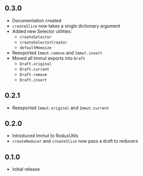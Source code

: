 ## 0.3.0

- Documentation created
- `createSlice` now takes a single dictionary argument
- Added new Selector utilities:
  - `createSelector`
  - `createSelectorCreator`
  - `defaultMemoize`
- Reexported `Immut.remove` and `Immut.insert`
- Moved all Immut exports into `Draft`
  - `Draft.original`
  - `Draft.current`
  - `Draft.remove`
  - `Draft.insert`

## 0.2.1

- Reexported `Immut.original` and `Immut.current`

## 0.2.0

- Introduced Immut to RoduxUtils
- `createReducer` and `createSlice` now pass a draft to reducers

## 0.1.0

- Initial release
